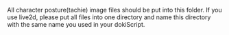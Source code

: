 All character posture(tachie) image files should be put into this folder.
If you use live2d, please put all files into one directory and name this directory with the same name you used in your dokiScript.